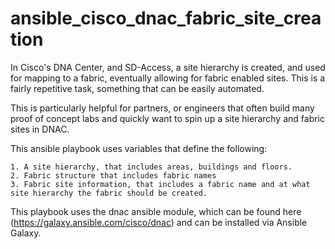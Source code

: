 # ansible_cisco_dnac_fabric_site_creation

In Cisco's DNA Center, and SD-Access, a site hierarchy is created, and used for mapping to a fabric, eventually allowing for fabric enabled sites. This is a fairly repetitive task, something that can be easily automated. 

This is particularly helpful for partners, or engineers that often build many proof of concept labs and quickly want to spin up a site hierarchy and fabric sites in DNAC. 

This ansible playbook uses variables that define the following:

```
1. A site hierarchy, that includes areas, buildings and floors. 
2. Fabric structure that includes fabric names
3. Fabric site information, that includes a fabric name and at what site hierarchy the fabric should be created.
```

This playbook uses the dnac ansible module, which can be found here (https://galaxy.ansible.com/cisco/dnac) and can be installed via Ansible Galaxy. 
